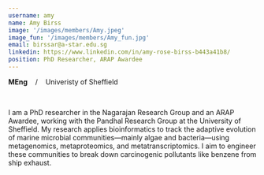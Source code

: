 ```yaml
---
username: amy
name: Amy Birss
image: '/images/members/Amy.jpeg'
image_fun: '/images/members/Amy_fun.jpg'
email: birssar@a-star.edu.sg
linkedin: https://www.linkedin.com/in/amy-rose-birss-b443a41b8/ 
position: PhD Researcher, ARAP Awardee
---
```


**MEng** &nbsp;&nbsp; / &nbsp;&nbsp; Univeristy of Sheffield

<br/>

I am a PhD researcher in the Nagarajan Research Group and an ARAP Awardee, working with the Pandhal Research Group at the University of Sheffield. My research applies bioinformatics to track the adaptive evolution of marine microbial communities—mainly algae and bacteria—using metagenomics, metaproteomics, and metatranscriptomics. I aim to engineer these communities to break down carcinogenic pollutants like benzene from ship exhaust. 
